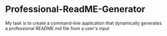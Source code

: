 # Professional-ReadME-Generator
My task is to create a command-line application that dynamically generates a professional README.md file from a user's input
